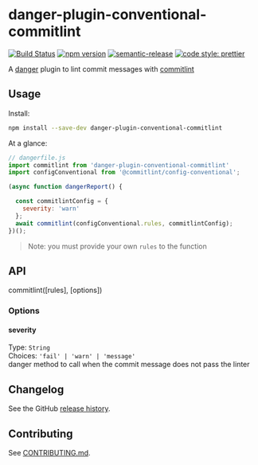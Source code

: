# danger-plugin-conventional-commitlint

[![Build Status](https://travis-ci.org/bearalliance/danger-plugin-conventional-commitlint.svg?branch=master)](https://travis-ci.org/bearalliance/danger-plugin-conventional-commitlint)
[![npm version](https://badge.fury.io/js/danger-plugin-conventional-commitlint.svg)](https://badge.fury.io/js/danger-plugin-conventional-commitlint)
[![semantic-release](https://img.shields.io/badge/%20%20%F0%9F%93%A6%F0%9F%9A%80-semantic--release-e10079.svg)](https://github.com/semantic-release/semantic-release)
[![code style: prettier](https://img.shields.io/badge/code_style-prettier-ff69b4.svg?style=flat-square)](https://github.com/prettier/prettier)

A [danger](https://github.com/danger/danger-js) plugin to lint commit messages with [commitlint](https://github.com/conventional-changelog/commitlint)

## Usage

Install:

```sh
npm install --save-dev danger-plugin-conventional-commitlint
```

At a glance:

```js
// dangerfile.js
import commitlint from 'danger-plugin-conventional-commitlint'
import configConventional from '@commitlint/config-conventional';

(async function dangerReport() {

  const commitlintConfig = {
    severity: 'warn'
  };
  await commitlint(configConventional.rules, commitlintConfig);
})();
```
> Note: you must provide your own `rules` to the function 


## API

commitlint([rules], [options])

### Options

#### severity

Type: `String`<br>
Choices: `'fail' | 'warn' | 'message'`<br>
danger method to call when the commit message does not pass the linter

## Changelog

See the GitHub [release history](https://github.com/bearalliance/danger-plugin-conventional-commitlint/releases).

## Contributing

See [CONTRIBUTING.md](CONTRIBUTING.md).
